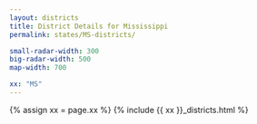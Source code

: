 ```yaml
---
layout: districts
title: District Details for Mississippi
permalink: states/MS-districts/

small-radar-width: 300
big-radar-width: 500
map-width: 700

xx: "MS"
---
```


{% assign xx = page.xx %}
{% include {{ xx }}_districts.html %}